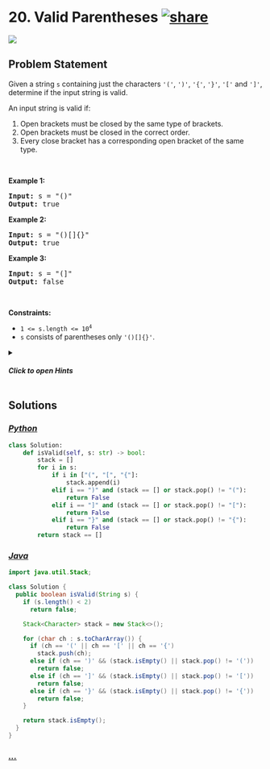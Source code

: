 # 20. Valid Parentheses [![share]](https://leetcode.com/problems/valid-parentheses/)

![][easy]

## Problem Statement

<p>Given a string <code>s</code> containing just the characters <code>&#39;(&#39;</code>, <code>&#39;)&#39;</code>, <code>&#39;{&#39;</code>, <code>&#39;}&#39;</code>, <code>&#39;[&#39;</code> and <code>&#39;]&#39;</code>, determine if the input string is valid.</p>

<p>An input string is valid if:</p>

<ol>
	<li>Open brackets must be closed by the same type of brackets.</li>
	<li>Open brackets must be closed in the correct order.</li>
	<li>Every close bracket has a corresponding open bracket of the same type.</li>
</ol>

<p>&nbsp;</p>
<p><strong class="example">Example 1:</strong></p>

<pre>
<strong>Input:</strong> s = &quot;()&quot;
<strong>Output:</strong> true
</pre>

<p><strong class="example">Example 2:</strong></p>

<pre>
<strong>Input:</strong> s = &quot;()[]{}&quot;
<strong>Output:</strong> true
</pre>

<p><strong class="example">Example 3:</strong></p>

<pre>
<strong>Input:</strong> s = &quot;(]&quot;
<strong>Output:</strong> false
</pre>

<p>&nbsp;</p>
<p><strong>Constraints:</strong></p>

<ul>
	<li><code>1 &lt;= s.length &lt;= 10<sup>4</sup></code></li>
	<li><code>s</code> consists of parentheses only <code>&#39;()[]{}&#39;</code>.</li>
</ul>

<details>
<summary>

#### _Click to open Hints_

</summary>

- Use a stack of characters.
- When you encounter an opening bracket, push it to the top of the stack.
- When you encounter a closing bracket, check if the top of the stack was the opening for it. If yes, pop it from the stack. Otherwise, return false.

</details>

## Solutions

### [_Python_](valid_parentheses.py)

```py
class Solution:
    def isValid(self, s: str) -> bool:
        stack = []
        for i in s:
            if i in ["(", "[", "{"]:
                stack.append(i)
            elif i == ")" and (stack == [] or stack.pop() != "("):
                return False
            elif i == "]" and (stack == [] or stack.pop() != "["):
                return False
            elif i == "}" and (stack == [] or stack.pop() != "{"):
                return False
        return stack == []

```

### [_Java_](ValidParentheses.java)

```java
import java.util.Stack;

class Solution {
  public boolean isValid(String s) {
    if (s.length() < 2)
      return false;

    Stack<Character> stack = new Stack<>();

    for (char ch : s.toCharArray()) {
      if (ch == '(' || ch == '[' || ch == '{')
        stack.push(ch);
      else if (ch == ')' && (stack.isEmpty() || stack.pop() != '('))
        return false;
      else if (ch == ']' && (stack.isEmpty() || stack.pop() != '['))
        return false;
      else if (ch == '}' && (stack.isEmpty() || stack.pop() != '{'))
        return false;
    }

    return stack.isEmpty();
  }
}
```

### [_..._]()

```

```

<!----------------------------------{ link }--------------------------------->

[share]: https://graph.org/file/3ea5234dda646b71c574a.png
[easy]: https://img.shields.io/badge/Difficulty-Easy-bright.svg
[medium]: https://img.shields.io/badge/Difficulty-Medium-yellow.svg
[hard]: https://img.shields.io/badge/Difficulty-Hard-red.svg

